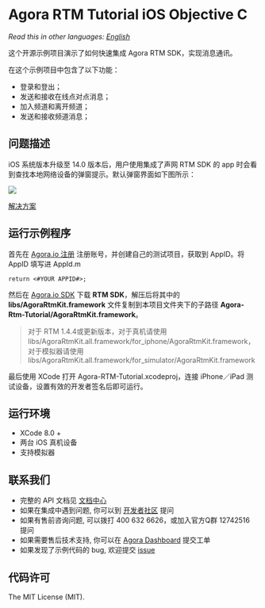 # Agora RTM Tutorial iOS Objective C

*Read this in other languages: [English](README.md)*

这个开源示例项目演示了如何快速集成 Agora RTM SDK，实现消息通讯。

在这个示例项目中包含了以下功能：

- 登录和登出；
- 发送和接收在线点对点消息；
- 加入频道和离开频道；
- 发送和接收频道消息；

## 问题描述
iOS 系统版本升级至 14.0 版本后，用户使用集成了声网 RTM SDK 的 app 时会看到查找本地网络设备的弹窗提示。默认弹窗界面如下图所示：

![](../pictures/ios_14_privacy_zh.png)

[解决方案](https://docs.agora.io/cn/faq/local_network_privacy_rtm)

## 运行示例程序
首先在 [Agora.io 注册](https://dashboard.agora.io/cn/signup/) 注册账号，并创建自己的测试项目，获取到 AppID。将 AppID 填写进 AppId.m

```
return <#YOUR APPID#>;
```

然后在 [Agora.io SDK](https://www.agora.io/cn/download/) 下载 **RTM SDK**，解压后将其中的 **libs/AgoraRtmKit.framework** 文件复制到本项目文件夹下的子路径 **Agora-Rtm-Tutorial/AgoraRtmKit.framework**。
> 对于 RTM 1.4.4或更新版本，对于真机请使用libs/AgoraRtmKit.all.framework/for_iphone/AgoraRtmKit.framework， 对于模拟器请使用libs/AgoraRtmKit.all.framework/for_simulator/AgoraRtmKit.framework

最后使用 XCode 打开 Agora-RTM-Tutorial.xcodeproj，连接 iPhone／iPad 测试设备，设置有效的开发者签名后即可运行。

## 运行环境
* XCode 8.0 +
* 两台 iOS 真机设备
* 支持模拟器

## 联系我们

- 完整的 API 文档见 [文档中心](https://docs.agora.io/cn/)
- 如果在集成中遇到问题, 你可以到 [开发者社区](https://dev.agora.io/cn/) 提问
- 如果有售前咨询问题, 可以拨打 400 632 6626，或加入官方Q群 12742516 提问
- 如果需要售后技术支持, 你可以在 [Agora Dashboard](https://dashboard.agora.io) 提交工单
- 如果发现了示例代码的 bug, 欢迎提交 [issue](https://github.com/AgoraIO/RTM/issues)

## 代码许可

The MIT License (MIT).
